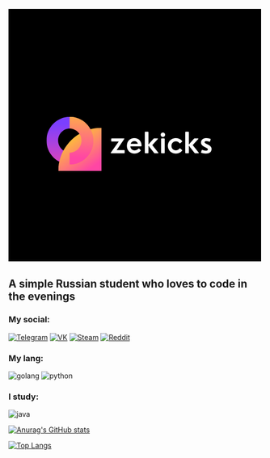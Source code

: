 [![Header](https://github.com/Zek1ckzzz/Zek1ckzzz/blob/main/img/icon.png.png)](https://t.me/zekicks)

## A simple Russian student who loves to code in the evenings

### My social:
[![Telegram](https://img.shields.io/badge/Telegram-white?style=for-the-badge&logo=telegram)](https://t.me/zekicks)
[![VK](https://img.shields.io/badge/VK-white?style=for-the-badge&logo=Vk)](https://vk.com/zekicks)
[![Steam](https://img.shields.io/badge/Steam-black?style=for-the-badge&logo=steam)](https://steamcommunity.com/id/zekicks/)
[![Reddit](https://img.shields.io/badge/Reddit-black?style=for-the-badge&logo=reddit)](https://www.reddit.com/user/zekicksmp4)

### My lang:
![golang](https://img.shields.io/badge/GO-blueviolet?style=for-the-badge&logo=go)
![python](https://img.shields.io/badge/Python-white?style=for-the-badge&logo=python)

### I study:
![java](https://img.shields.io/badge/Java-black?style=for-the-badge&logo=java)


[![Anurag's GitHub stats](https://github-readme-stats.vercel.app/api?username=Zek1ckzzz&show_icons=true&theme=synthwave)](https://github.com/Zek1ckzzz)

[![Top Langs](https://github-readme-stats.vercel.app/api/top-langs/?username=Zek1ckzzz&layout=compact)](https://github.com/Zek1ckzzz)
